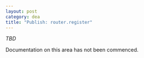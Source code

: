```yaml
---
layout: post
category: dea
title: "Publish: router.register"
---
```


*TBD*

Documentation on this area has not been commenced.

